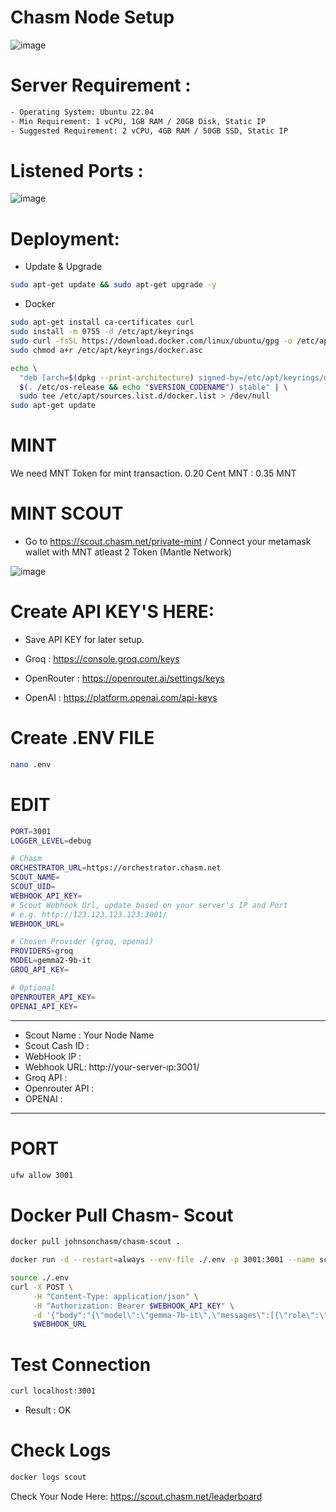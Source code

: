 # Chasm Node Setup
![image](https://github.com/user-attachments/assets/e9997d48-1190-4fd4-a74c-5d747873852e)

# Server Requirement : 
```bash
- Operating System: Ubuntu 22.04
- Min Requirement: 1 vCPU, 1GB RAM / 20GB Disk, Static IP
- Suggested Requirement: 2 vCPU, 4GB RAM / 50GB SSD, Static IP
```
# Listened Ports : 
![image](https://github.com/user-attachments/assets/96ba38ba-aa1c-4bb1-a280-3382b8b13987)

# Deployment:
- Update & Upgrade
```bash
sudo apt-get update && sudo apt-get upgrade -y
```
- Docker
```bash
sudo apt-get install ca-certificates curl
sudo install -m 0755 -d /etc/apt/keyrings
sudo curl -fsSL https://download.docker.com/linux/ubuntu/gpg -o /etc/apt/keyrings/docker.asc
sudo chmod a+r /etc/apt/keyrings/docker.asc

echo \
  "deb [arch=$(dpkg --print-architecture) signed-by=/etc/apt/keyrings/docker.asc] https://download.docker.com/linux/ubuntu \
  $(. /etc/os-release && echo "$VERSION_CODENAME") stable" | \
  sudo tee /etc/apt/sources.list.d/docker.list > /dev/null
sudo apt-get update
```

# MINT
We need MNT Token for mint transaction. 0.20 Cent MNT : 0.35 MNT

# MINT SCOUT 
- Go to https://scout.chasm.net/private-mint / Connect your metamask wallet with MNT atleast 2 Token (Mantle Network) 

![image](https://github.com/user-attachments/assets/290ad42f-03ce-450c-9962-b7b08a4920f1)

# Create API KEY'S HERE:
- Save API KEY for later setup. 

- Groq : https://console.groq.com/keys
- OpenRouter : https://openrouter.ai/settings/keys
- OpenAI : https://platform.openai.com/api-keys

# Create .ENV FILE
```bash
nano .env
```

# EDIT
```bash
PORT=3001
LOGGER_LEVEL=debug

# Chasm
ORCHESTRATOR_URL=https://orchestrator.chasm.net
SCOUT_NAME=
SCOUT_UID=
WEBHOOK_API_KEY=
# Scout Webhook Url, update based on your server's IP and Port
# e.g. http://123.123.123.123:3001/
WEBHOOK_URL=

# Chosen Provider (groq, openai)
PROVIDERS=groq
MODEL=gemma2-9b-it
GROQ_API_KEY=

# Optional
OPENROUTER_API_KEY=
OPENAI_API_KEY=
```
--------------------------------------------------
- Scout Name : Your Node Name 
- Scout Cash ID : 
- WebHook IP : 
- Webhook URL: http://your-server-ıp:3001/
- Groq API : 
- Openrouter API : 
- OPENAI : 
--------------------------------------------------
# PORT
```bash
ufw allow 3001
```

# Docker Pull Chasm- Scout
```bash
docker pull johnsonchasm/chasm-scout .
```
```bash
docker run -d --restart=always --env-file ./.env -p 3001:3001 --name scout johnsonchasm/chasm-scout
```
```bash
source ./.env
curl -X POST \
     -H "Content-Type: application/json" \
     -H "Authorization: Bearer $WEBHOOK_API_KEY" \
     -d '{"body":"{\"model\":\"gemma-7b-it\",\"messages\":[{\"role\":\"system\",\"content\":\"You are a helpful assistant.\"}]}"}' \
     $WEBHOOK_URL
```

# Test Connection 
```bash
curl localhost:3001
```
- Result : OK

# Check Logs
```bash
docker logs scout
```

Check Your Node Here: https://scout.chasm.net/leaderboard


